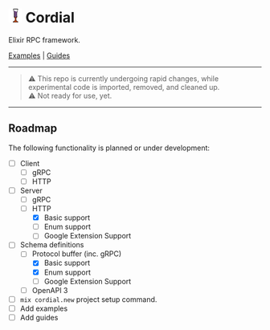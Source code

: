 # <img src="./logo.png" alt="Cordial Logo" style="height:1em;" /> Cordial

Elixir RPC framework.

[Examples](./examples) | [Guides](./guides)

---

> ⚠️ This repo is currently undergoing rapid changes, while experimental code is imported, removed, and cleaned up.  
> ⚠️ Not ready for use, yet.

---

## Roadmap

The following functionality is planned or under development:

- [ ] Client
  - [ ] gRPC
  - [ ] HTTP
- [ ] Server
  - [ ] gRPC
  - [ ] HTTP
    - [x] Basic support
    - [ ] Enum support
    - [ ] Google Extension Support
- [ ] Schema definitions
  - [ ] Protocol buffer (inc. gRPC)
    - [x] Basic support
    - [x] Enum support
    - [ ] Google Extension Support
  - [ ] OpenAPI 3
- [ ] `mix cordial.new` project setup command.
- [ ] Add examples
- [ ] Add guides
